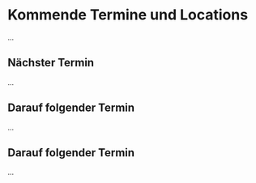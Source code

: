 <!-- 
.. title: Termine
.. slug: termine
.. date: 2014/04/25 23:45:33
.. tags: 
.. link: 
.. description: Auf dieser Seite finden sich die aktuellen Termine und Locations der PyUGRM-Treffen
.. type: text
-->

# Kommende Termine und Locations

...

## Nächster Termin

...

## Darauf folgender Termin

...

## Darauf folgender Termin

...

